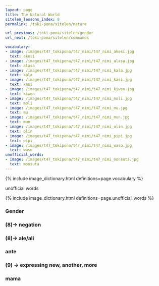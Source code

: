 ```yaml
---
layout: page
title: The Natural World
sitelen_lessons_index: 8
permalink: /toki-pona/sitelen/nature

url_previous: /toki-pona/sitelen/gender
url_next: /toki-pona/sitelen/commands

vocabulary:
- image: /images/t47_tokipona/t47_nimi/t47_nimi_akesi.jpg
  text: akesi
- image: /images/t47_tokipona/t47_nimi/t47_nimi_alasa.jpg
  text: alasa
- image: /images/t47_tokipona/t47_nimi/t47_nimi_kala.jpg
  text: kala
- image: /images/t47_tokipona/t47_nimi/t47_nimi_kasi.jpg
  text: kasi
- image: /images/t47_tokipona/t47_nimi/t47_nimi_kiwen.jpg
  text: kiwen
- image: /images/t47_tokipona/t47_nimi/t47_nimi_moli.jpg
  text: moli
- image: /images/t47_tokipona/t47_nimi/t47_nimi_mu.jpg
  text: mu
- image: /images/t47_tokipona/t47_nimi/t47_nimi_mun.jpg
  text: mun
- image: /images/t47_tokipona/t47_nimi/t47_nimi_olin.jpg
  text: olin
- image: /images/t47_tokipona/t47_nimi/t47_nimi_pipi.jpg
  text: pipi
- image: /images/t47_tokipona/t47_nimi/t47_nimi_waso.jpg
  text: waso
unofficial_words:
- image: /images/t47_tokipona/t47_nimi/t47_nimi_monsuta.jpg
  text: monsuta
---
```


{% include image_dictionary.html definitions=page.vocabulary %}

unofficial words

{% include image_dictionary.html definitions=page.unofficial_words %}

### Gender
### (8)-> negation
### (8)-> ale/ali
### ante
### (9) -> expressing new, another, more
### mama
